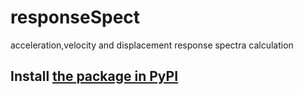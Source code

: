 # responseSpect
acceleration,velocity and displacement response spectra calculation

## Install    [the package in PyPI](https://pypi.org/project/responseSpect/)
